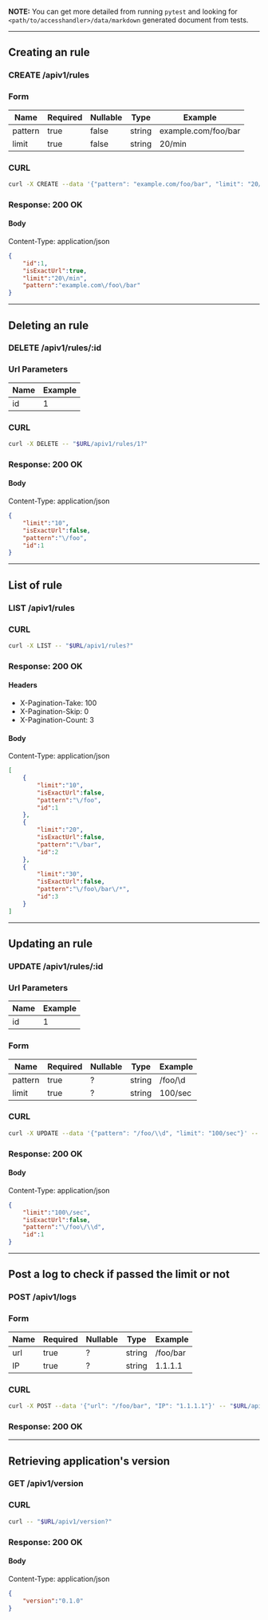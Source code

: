**NOTE:** You can get more detailed from running `pytest` and looking for
`<path/to/accesshandler>/data/markdown` generated document from tests.

---

## Creating an rule

### CREATE /apiv1/rules

### Form

Name | Required | Nullable | Type | Example
--- | --- | --- | --- | ---
pattern | true | false | string | example.com/foo/bar
limit | true | false | string | 20/min

### CURL

```bash
curl -X CREATE --data '{"pattern": "example.com/foo/bar", "limit": "20/min"}' -- "$URL/apiv1/rules?"
```

### Response: 200 OK

#### Body

Content-Type: application/json

```json
{
    "id":1,
    "isExactUrl":true,
    "limit":"20\/min",
    "pattern":"example.com\/foo\/bar"
}
```

---

## Deleting an rule

### DELETE /apiv1/rules/:id

### Url Parameters

Name | Example
--- | ---
id | 1

### CURL

```bash
curl -X DELETE -- "$URL/apiv1/rules/1?"
```

### Response: 200 OK

#### Body

Content-Type: application/json

```json
{
    "limit":"10",
    "isExactUrl":false,
    "pattern":"\/foo",
    "id":1
}
```

---

## List of rule

### LIST /apiv1/rules

### CURL

```bash
curl -X LIST -- "$URL/apiv1/rules?"
```

### Response: 200 OK

#### Headers

* X-Pagination-Take: 100
* X-Pagination-Skip: 0
* X-Pagination-Count: 3

#### Body

Content-Type: application/json

```json
[
    {
        "limit":"10",
        "isExactUrl":false,
        "pattern":"\/foo",
        "id":1
    },
    {
        "limit":"20",
        "isExactUrl":false,
        "pattern":"\/bar",
        "id":2
    },
    {
        "limit":"30",
        "isExactUrl":false,
        "pattern":"\/foo\/bar\/*",
        "id":3
    }
]
```

---
## Updating an rule

### UPDATE /apiv1/rules/:id

### Url Parameters

Name | Example
--- | ---
id | 1

### Form

Name | Required | Nullable | Type | Example
--- | --- | --- | --- | ---
pattern | true | ? | string | /foo/\d
limit | true | ? | string | 100/sec

### CURL

```bash
curl -X UPDATE --data '{"pattern": "/foo/\\d", "limit": "100/sec"}' -- "$URL/apiv1/rules/1?"
```

### Response: 200 OK

#### Body

Content-Type: application/json

```json
{
    "limit":"100\/sec",
    "isExactUrl":false,
    "pattern":"\/foo\/\\d",
    "id":1
}
```

---

## Post a log to check if passed the limit or not

### POST /apiv1/logs

### Form

Name | Required | Nullable | Type | Example
--- | --- | --- | --- | ---
url | true | ? | string | /foo/bar
IP | true | ? | string | 1.1.1.1

### CURL

```bash
curl -X POST --data '{"url": "/foo/bar", "IP": "1.1.1.1"}' -- "$URL/apiv1/logs?"
```

### Response: 200 OK

---

## Retrieving application's version

### GET /apiv1/version

### CURL

```bash
curl -- "$URL/apiv1/version?"
```

### Response: 200 OK

#### Body

Content-Type: application/json

```json
{
    "version":"0.1.0"
}
```
